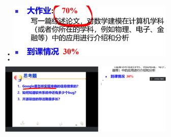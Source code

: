- ![image-20220907102015616](attachments/image-20220907102015616.png)
- 

![image-20220907120019514](attachments/image-20220907120019514.png)